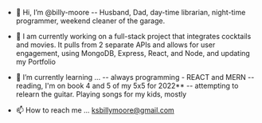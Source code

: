 - 👋   Hi, I’m @billy-moore
 -- Husband, Dad, day-time librarian, night-time programmer, weekend cleaner of the garage.
 
- 👀   I am currently working on a full-stack project that integrates cocktails and movies. It pulls from 2 separate APIs and allows for user engagement, using MongoDB, Express, React, and Node, and updating my Portfolio

- 🌱  I’m currently learning ...
 -- always programming - REACT and MERN
 -- reading, I'm on book 4 and 5 of my 5x5 for 2022**
 -- attempting to relearn the guitar. Playing songs for my kids, mostly 
 
<!-- - 💞️ I’m looking to collaborate on ...
-->
- 📫 How to reach me ... ksbillymoore@gmail.com

<!---
billy-moore/billy-moore is a ✨ special ✨ repository because its `README.md` (this file) appears on your GitHub profile.
You can click the Preview link to take a look at your changes.
--->
